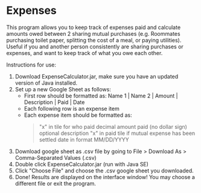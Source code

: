 # Expenses

This program allows you to keep track of expenses paid and calculate amounts owed between 2 sharing mutual purchases (e.g. Roommates purchasing toilet paper, splitting the cost of a meal, or paying utilities). Useful if you and another person consistently are sharing purchases or expenses, and want to keep track of what you owe each other.

Instructions for use:

1. Download ExpenseCalculator.jar, make sure you have an updated version of Java installed.
2. Set up a new Google Sheet as follows:
   - First row should be formatted as: Name 1 | Name 2 | Amount | Description | Paid | Date
   - Each following row is an expense item
   - Each expense item should be formatted as: 
        > "x" in tile for who paid
        > decimal amount paid (no dollar sign)
        > optional description
        > "x" in paid tile if mutual expense has been settled
        > date in format MM/DD/YYYY
3. Download google sheet as .csv file by going to File > Download As > Comma-Separated Values (.csv)
4. Double click ExpenseCalculator.jar (run with Java SE)
5. Click "Choose File" and choose the .csv google sheet you downloaded.
6. Done! Results are displayed on the interface window! You may choose a different file or exit the program.
